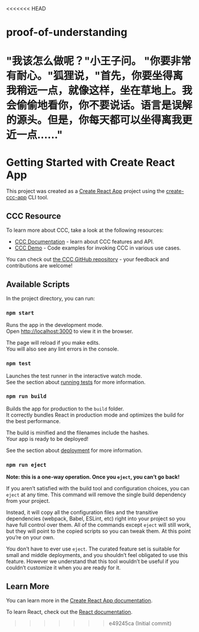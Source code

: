 <<<<<<< HEAD
# proof-of-understanding
 "我该怎么做呢？"小王子问。 "你要非常有耐心。"狐狸说，"首先，你要坐得离我稍远一点，就像这样，坐在草地上。我会偷偷地看你，你不要说话。语言是误解的源头。但是，你每天都可以坐得离我更近一点......"
=======
# Getting Started with Create React App

This project was created as a [Create React App](https://github.com/facebook/create-react-app) project using the [create-ccc-app](https://github.com/CKBFansDAO/create-ccc-app) CLI tool.

## CCC Resource

To learn more about CCC, take a look at the following resources:

- [CCC Documentation](https://docs.ckbccc.com/) - learn about CCC features and API.
- [CCC Demo](https://app.ckbccc.com) - Code examples for invoking CCC in various use cases.

You can check out [the CCC GitHub repository](https://github.com/ckb-devrel/ccc) - your feedback and contributions are welcome!

## Available Scripts

In the project directory, you can run:

### `npm start`

Runs the app in the development mode.\
Open [http://localhost:3000](http://localhost:3000) to view it in the browser.

The page will reload if you make edits.\
You will also see any lint errors in the console.

### `npm test`

Launches the test runner in the interactive watch mode.\
See the section about [running tests](https://facebook.github.io/create-react-app/docs/running-tests) for more information.

### `npm run build`

Builds the app for production to the `build` folder.\
It correctly bundles React in production mode and optimizes the build for the best performance.

The build is minified and the filenames include the hashes.\
Your app is ready to be deployed!

See the section about [deployment](https://facebook.github.io/create-react-app/docs/deployment) for more information.

### `npm run eject`

**Note: this is a one-way operation. Once you `eject`, you can’t go back!**

If you aren’t satisfied with the build tool and configuration choices, you can `eject` at any time. This command will remove the single build dependency from your project.

Instead, it will copy all the configuration files and the transitive dependencies (webpack, Babel, ESLint, etc) right into your project so you have full control over them. All of the commands except `eject` will still work, but they will point to the copied scripts so you can tweak them. At this point you’re on your own.

You don’t have to ever use `eject`. The curated feature set is suitable for small and middle deployments, and you shouldn’t feel obligated to use this feature. However we understand that this tool wouldn’t be useful if you couldn’t customize it when you are ready for it.

## Learn More

You can learn more in the [Create React App documentation](https://facebook.github.io/create-react-app/docs/getting-started).

To learn React, check out the [React documentation](https://reactjs.org/).
>>>>>>> e49245ca (Initial commit)
